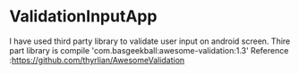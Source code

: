 # ValidationInputApp
I have used third party library to validate user input on android screen.
Thire part library is 
compile 'com.basgeekball:awesome-validation:1.3'
Reference :https://github.com/thyrlian/AwesomeValidation
